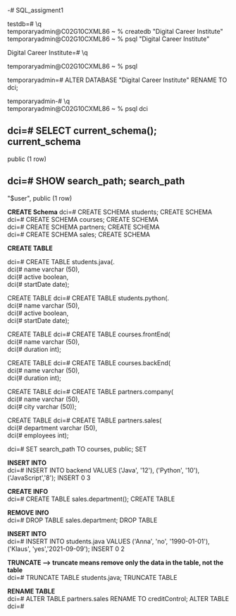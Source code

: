 -# SQL_assigment1<br>


testdb=# \q<br>
temporaryadmin@C02G10CXML86 ~ % createdb "Digital Career Institute"<br>
temporaryadmin@C02G10CXML86 ~ % psql "Digital Career Institute" <br>


Digital Career Institute=# \q<br>

temporaryadmin@C02G10CXML86 ~ % psql<br>

temporaryadmin=# ALTER DATABASE "Digital Career Institute" RENAME TO dci;<br>


temporaryadmin-# \q<br>
temporaryadmin@C02G10CXML86 ~ % psql dci<br>


dci=# SELECT current_schema();
 current_schema 
----------------
 public
(1 row) <br>


dci=# SHOW search_path;
   search_path   
-----------------
 "$user", public
(1 row) <br>

**CREATE Schema**
dci=# CREATE SCHEMA students;
CREATE SCHEMA <br>
dci=# CREATE SCHEMA courses;
CREATE SCHEMA<br>
dci=# CREATE SCHEMA partners;
CREATE SCHEMA<br>
dci=# CREATE SCHEMA sales;
CREATE SCHEMA<br>


**CREATE TABLE**

dci=# CREATE TABLE students.java(. <br>
dci(# name varchar (50),   <br>
dci(# active boolean, <br>
dci(# startDate date);  <br>

CREATE TABLE
dci=# CREATE TABLE students.python(. <br>
dci(# name varchar (50), <br>
dci(# active boolean, <br>
dci(# startDate date); <br>

CREATE TABLE
dci=# CREATE TABLE courses.frontEnd(<br>
dci(# name varchar (50),<br>
dci(# duration int);<br>

CREATE TABLE
dci=# CREATE TABLE courses.backEnd(<br>
dci(# name varchar (50),<br>
dci(# duration int);<br>

CREATE TABLE
dci=# CREATE TABLE partners.company(<br>
dci(# name varchar (50),<br>
dci(# city varchar (50));<br>

CREATE TABLE
dci=# CREATE TABLE partners.sales(<br>
dci(# department varchar (50),<br>
dci(# employees int);<br>

dci=# SET search_path TO courses, public;
SET


**INSERT INTO**<br>
dci=# INSERT INTO backend VALUES ('Java', '12'), ('Python', '10'),('JavaScript','8');
INSERT 0 3

**CREATE INFO**<br>
dci=# CREATE TABLE sales.department();
CREATE TABLE

**REMOVE INfO**<br>
dci=# DROP TABLE sales.department;
DROP TABLE

**INSERT INTO**<br>
dci=# INSERT INTO students.java VALUES ('Anna', 'no', '1990-01-01'), ('Klaus', 'yes','2021-09-09');
INSERT 0 2

**TRUNCATE --> truncate means remove only the data in the table, not the table**<br>
dci=# TRUNCATE TABLE students.java;
TRUNCATE TABLE

**RENAME TABLE**<br>
dci=# ALTER TABLE partners.sales RENAME TO creditControl;
ALTER TABLE
dci=# 
